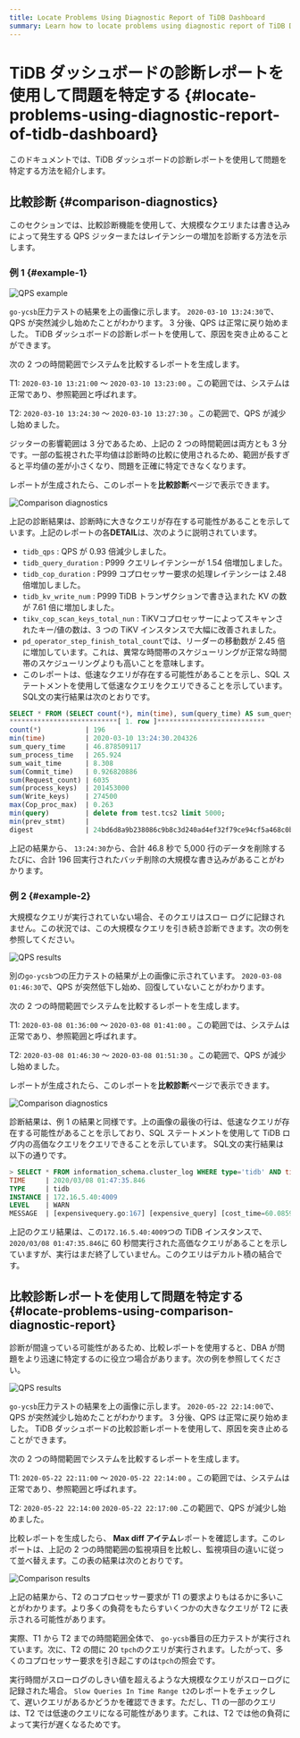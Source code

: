 ```yaml
---
title: Locate Problems Using Diagnostic Report of TiDB Dashboard
summary: Learn how to locate problems using diagnostic report of TiDB Dashboard.
---
```


# TiDB ダッシュボードの診断レポートを使用して問題を特定する {#locate-problems-using-diagnostic-report-of-tidb-dashboard}

このドキュメントでは、TiDB ダッシュボードの診断レポートを使用して問題を特定する方法を紹介します。

## 比較診断 {#comparison-diagnostics}

このセクションでは、比較診断機能を使用して、大規模なクエリまたは書き込みによって発生する QPS ジッターまたはレイテンシーの増加を診断する方法を示します。

### 例 1 {#example-1}

![QPS example](/media/dashboard/dashboard-diagnostics-usage1.png)

`go-ycsb`圧力テストの結果を上の画像に示します。 `2020-03-10 13:24:30`で、QPS が突然減少し始めたことがわかります。 3 分後、QPS は正常に戻り始めました。 TiDB ダッシュボードの診断レポートを使用して、原因を突き止めることができます。

次の 2 つの時間範囲でシステムを比較するレポートを生成します。

T1: `2020-03-10 13:21:00` ～ `2020-03-10 13:23:00` 。この範囲では、システムは正常であり、参照範囲と呼ばれます。

T2: `2020-03-10 13:24:30` ～ `2020-03-10 13:27:30` 。この範囲で、QPS が減少し始めました。

ジッターの影響範囲は 3 分であるため、上記の 2 つの時間範囲は両方とも 3 分です。一部の監視された平均値は診断時の比較に使用されるため、範囲が長すぎると平均値の差が小さくなり、問題を正確に特定できなくなります。

レポートが生成されたら、このレポートを**比較診断**ページで表示できます。

![Comparison diagnostics](/media/dashboard/dashboard-diagnostics-usage2.png)

上記の診断結果は、診断時に大きなクエリが存在する可能性があることを示しています。上記のレポートの各**DETAIL**は、次のように説明されています。

-   `tidb_qps` : QPS が 0.93 倍減少しました。
-   `tidb_query_duration` : P999 クエリレイテンシーが 1.54 倍増加しました。
-   `tidb_cop_duration` : P999 コプロセッサー要求の処理レイテンシーは 2.48 倍増加しました。
-   `tidb_kv_write_num` : P999 TiDB トランザクションで書き込まれた KV の数が 7.61 倍に増加しました。
-   `tikv_cop_scan_keys_total_nun` : TiKVコプロセッサーによってスキャンされたキー/値の数は、3 つの TiKV インスタンスで大幅に改善されました。
-   `pd_operator_step_finish_total_count`では、リーダーの移動数が 2.45 倍に増加しています。これは、異常な時間帯のスケジューリングが正常な時間帯のスケジューリングよりも高いことを意味します。
-   このレポートは、低速なクエリが存在する可能性があることを示し、SQL ステートメントを使用して低速なクエリをクエリできることを示しています。 SQL文の実行結果は次のとおりです。

```sql
SELECT * FROM (SELECT count(*), min(time), sum(query_time) AS sum_query_time, sum(Process_time) AS sum_process_time, sum(Wait_time) AS sum_wait_time, sum(Commit_time), sum(Request_count), sum(process_keys), sum(Write_keys), max(Cop_proc_max), min(query),min(prev_stmt), digest FROM information_schema.CLUSTER_SLOW_QUERY WHERE time >= '2020-03-10 13:24:30' AND time < '2020-03-10 13:27:30' AND Is_internal = false GROUP BY digest) AS t1 WHERE t1.digest NOT IN (SELECT digest FROM information_schema.CLUSTER_SLOW_QUERY WHERE time >= '2020-03-10 13:21:00' AND time < '2020-03-10 13:24:00' GROUP BY digest) ORDER BY t1.sum_query_time DESC limit 10\G
***************************[ 1. row ]***************************
count(*)           | 196
min(time)          | 2020-03-10 13:24:30.204326
sum_query_time     | 46.878509117
sum_process_time   | 265.924
sum_wait_time      | 8.308
sum(Commit_time)   | 0.926820886
sum(Request_count) | 6035
sum(process_keys)  | 201453000
sum(Write_keys)    | 274500
max(Cop_proc_max)  | 0.263
min(query)         | delete from test.tcs2 limit 5000;
min(prev_stmt)     |
digest             | 24bd6d8a9b238086c9b8c3d240ad4ef32f79ce94cf5a468c0b8fe1eb5f8d03df
```

上記の結果から、 `13:24:30`から、合計 46.8 秒で 5,000 行のデータを削除するたびに、合計 196 回実行されたバッチ削除の大規模な書き込みがあることがわかります。

### 例 2 {#example-2}

大規模なクエリが実行されていない場合、そのクエリはスロー ログに記録されません。この状況では、この大規模なクエリを引き続き診断できます。次の例を参照してください。

![QPS results](/media/dashboard/dashboard-diagnostics-usage3.png)

別の`go-ycsb`つの圧力テストの結果が上の画像に示されています。 `2020-03-08 01:46:30`で、QPS が突然低下し始め、回復していないことがわかります。

次の 2 つの時間範囲でシステムを比較するレポートを生成します。

T1: `2020-03-08 01:36:00` ～ `2020-03-08 01:41:00` 。この範囲では、システムは正常であり、参照範囲と呼ばれます。

T2: `2020-03-08 01:46:30` ～ `2020-03-08 01:51:30` 。この範囲で、QPS が減少し始めました。

レポートが生成されたら、このレポートを**比較診断**ページで表示できます。

![Comparison diagnostics](/media/dashboard/dashboard-diagnostics-usage4.png)

診断結果は、例 1 の結果と同様です。上の画像の最後の行は、低速なクエリが存在する可能性があることを示しており、SQL ステートメントを使用して TiDB ログ内の高価なクエリをクエリできることを示しています。 SQL文の実行結果は以下の通りです。

```sql
> SELECT * FROM information_schema.cluster_log WHERE type='tidb' AND time >= '2020-03-08 01:46:30' AND time < '2020-03-08 01:51:30' AND level = 'warn' AND message LIKE '%expensive_query%'\G
TIME     | 2020/03/08 01:47:35.846
TYPE     | tidb
INSTANCE | 172.16.5.40:4009
LEVEL    | WARN
MESSAGE  | [expensivequery.go:167] [expensive_query] [cost_time=60.085949605s] [process_time=2.52s] [wait_time=2.52s] [request_count=9] [total_keys=996009] [process_keys=996000] [num_cop_tasks=9] [process_avg_time=0.28s] [process_p90_time=0.344s] [process_max_time=0.344s] [process_max_addr=172.16.5.40:20150] [wait_avg_time=0.000777777s] [wait_p90_time=0.003s] [wait_max_time=0.003s] [wait_max_addr=172.16.5.40:20150] [stats=t_wide:pseudo] [conn_id=19717] [user=root] [database=test] [table_ids="[80,80]"] [txn_start_ts=415132076148785201] [mem_max="23583169 Bytes (22.490662574768066 MB)"] [sql="select count(*) from t_wide as t1 join t_wide as t2 where t1.c0>t2.c1 and t1.c2>0"]
```

上記のクエリ結果は、この`172.16.5.40:4009`つの TiDB インスタンスで、 `2020/03/08 01:47:35.846`に 60 秒間実行された高価なクエリがあることを示していますが、実行はまだ終了していません。このクエリはデカルト積の結合です。

## 比較診断レポートを使用して問題を特定する {#locate-problems-using-comparison-diagnostic-report}

診断が間違っている可能性があるため、比較レポートを使用すると、DBA が問題をより迅速に特定するのに役立つ場合があります。次の例を参照してください。

![QPS results](/media/dashboard/dashboard-diagnostics-usage5.png)

`go-ycsb`圧力テストの結果を上の画像に示します。 `2020-05-22 22:14:00`で、QPS が突然減少し始めたことがわかります。 3 分後、QPS は正常に戻り始めました。 TiDB ダッシュボードの比較診断レポートを使用して、原因を突き止めることができます。

次の 2 つの時間範囲でシステムを比較するレポートを生成します。

T1: `2020-05-22 22:11:00` ～ `2020-05-22 22:14:00` 。この範囲では、システムは正常であり、参照範囲と呼ばれます。

T2: `2020-05-22 22:14:00` `2020-05-22 22:17:00` .この範囲で、QPS が減少し始めました。

比較レポートを生成したら、 **Max diff アイテム**レポートを確認します。このレポートは、上記の 2 つの時間範囲の監視項目を比較し、監視項目の違いに従って並べ替えます。この表の結果は次のとおりです。

![Comparison results](/media/dashboard/dashboard-diagnostics-usage6.png)

上記の結果から、T2 のコプロセッサー要求が T1 の要求よりもはるかに多いことがわかります。より多くの負荷をもたらすいくつかの大きなクエリが T2 に表示される可能性があります。

実際、T1 から T2 までの時間範囲全体で、 `go-ycsb`番目の圧力テストが実行されています。次に、T2 の間に 20 `tpch`のクエリが実行されます。したがって、多くのコプロセッサー要求を引き起こすのは`tpch`の照会です。

実行時間がスローログのしきい値を超えるような大規模なクエリがスローログに記録された場合。 `Slow Queries In Time Range t2`のレポートをチェックして、遅いクエリがあるかどうかを確認できます。ただし、T1 の一部のクエリは、T2 では低速のクエリになる可能性があります。これは、T2 では他の負荷によって実行が遅くなるためです。
